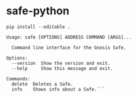 # safe-python
`pip install --editable .`
```safe --help
Usage: safe [OPTIONS] ADDRESS COMMAND [ARGS]...

  Command line interface for the Gnosis Safe.

Options:
  --version  Show the version and exit.
  --help     Show this message and exit.

Commands:
  delete  Deletes a Safe.
  info    Shows info about a Safe.```
